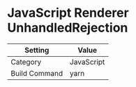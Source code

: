 # JavaScript Renderer UnhandledRejection

| Setting | Value |
| --- | --- |
| Category | JavaScript |
| Build Command | yarn |
